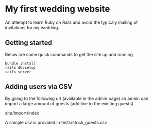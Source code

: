 # My first wedding website
An attempt to learn Ruby on Rails and avoid the typicaly mailing of invitations for my wedding.

## Getting started
Below are some quick commands to get the site up and running

```
bundle install
rails db:setup
rails server
```

## Adding users via CSV
By going to the following url (available in the admin page) an admin can import a large amount of guests (additive to the existing guests)

site/import/index

A sample csv is provided in tests/stock_guests.csv
